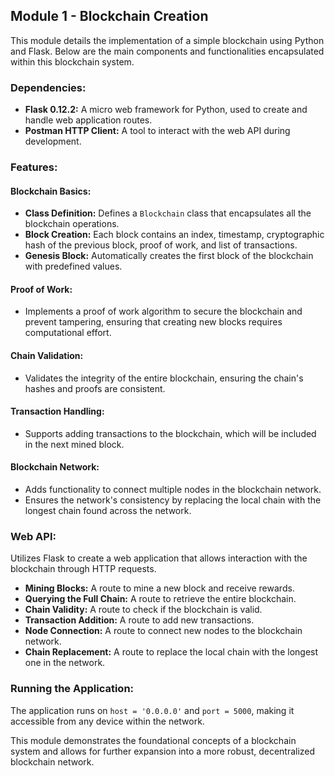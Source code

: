 ## Module 1 - Blockchain Creation

This module details the implementation of a simple blockchain using Python and Flask. Below are the main components and functionalities encapsulated within this blockchain system.

### Dependencies:
- **Flask 0.12.2:** A micro web framework for Python, used to create and handle web application routes.
- **Postman HTTP Client:** A tool to interact with the web API during development.

### Features:

#### Blockchain Basics:
- **Class Definition:** Defines a `Blockchain` class that encapsulates all the blockchain operations.
- **Block Creation:** Each block contains an index, timestamp, cryptographic hash of the previous block, proof of work, and list of transactions.
- **Genesis Block:** Automatically creates the first block of the blockchain with predefined values.

#### Proof of Work:
- Implements a proof of work algorithm to secure the blockchain and prevent tampering, ensuring that creating new blocks requires computational effort.

#### Chain Validation:
- Validates the integrity of the entire blockchain, ensuring the chain's hashes and proofs are consistent.

#### Transaction Handling:
- Supports adding transactions to the blockchain, which will be included in the next mined block.

#### Blockchain Network:
- Adds functionality to connect multiple nodes in the blockchain network.
- Ensures the network's consistency by replacing the local chain with the longest chain found across the network.

### Web API:
Utilizes Flask to create a web application that allows interaction with the blockchain through HTTP requests.
- **Mining Blocks:** A route to mine a new block and receive rewards.
- **Querying the Full Chain:** A route to retrieve the entire blockchain.
- **Chain Validity:** A route to check if the blockchain is valid.
- **Transaction Addition:** A route to add new transactions.
- **Node Connection:** A route to connect new nodes to the blockchain network.
- **Chain Replacement:** A route to replace the local chain with the longest one in the network.

### Running the Application:
The application runs on `host = '0.0.0.0'` and `port = 5000`, making it accessible from any device within the network.

This module demonstrates the foundational concepts of a blockchain system and allows for further expansion into a more robust, decentralized blockchain network.

